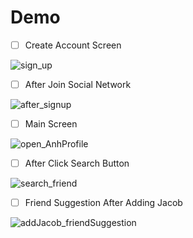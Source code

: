 # Demo

- [ ] Create Account Screen


![sign_up](https://user-images.githubusercontent.com/48115741/161224600-ea5254ff-f2dd-4442-9fa9-4d6fc8040f6b.PNG)


- [ ] After Join Social Network


![after_signup](https://user-images.githubusercontent.com/48115741/161224656-a2fdd6d4-03ec-4086-bbe5-51d246255525.PNG)


- [ ] Main Screen


![open_AnhProfile](https://user-images.githubusercontent.com/48115741/161224677-5503636b-ec51-4014-bffb-e04d3f7197b8.PNG)


- [ ] After Click Search Button


![search_friend](https://user-images.githubusercontent.com/48115741/161224697-3f02d1f6-246c-4069-9d68-930843a5be1e.PNG)


- [ ] Friend Suggestion After Adding Jacob


![addJacob_friendSuggestion](https://user-images.githubusercontent.com/48115741/161224746-83e2c14c-4f75-4b2f-98e9-08d89ccb4483.PNG)